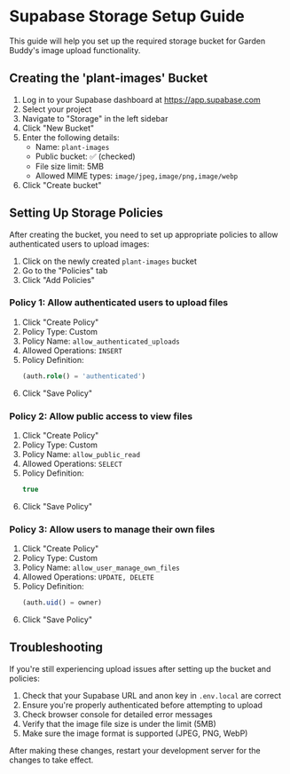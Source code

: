 # Supabase Storage Setup Guide

This guide will help you set up the required storage bucket for Garden Buddy's image upload functionality.

## Creating the 'plant-images' Bucket

1. Log in to your Supabase dashboard at https://app.supabase.com
2. Select your project
3. Navigate to "Storage" in the left sidebar
4. Click "New Bucket"
5. Enter the following details:
   - Name: `plant-images`
   - Public bucket: ✅ (checked)
   - File size limit: 5MB
   - Allowed MIME types: `image/jpeg,image/png,image/webp`
6. Click "Create bucket"

## Setting Up Storage Policies

After creating the bucket, you need to set up appropriate policies to allow authenticated users to upload images:

1. Click on the newly created `plant-images` bucket
2. Go to the "Policies" tab
3. Click "Add Policies"

### Policy 1: Allow authenticated users to upload files

1. Click "Create Policy"
2. Policy Type: Custom
3. Policy Name: `allow_authenticated_uploads`
4. Allowed Operations: `INSERT`
5. Policy Definition:
   ```sql
   (auth.role() = 'authenticated')
   ```
6. Click "Save Policy"

### Policy 2: Allow public access to view files

1. Click "Create Policy"
2. Policy Type: Custom
3. Policy Name: `allow_public_read`
4. Allowed Operations: `SELECT`
5. Policy Definition:
   ```sql
   true
   ```
6. Click "Save Policy"

### Policy 3: Allow users to manage their own files

1. Click "Create Policy"
2. Policy Type: Custom
3. Policy Name: `allow_user_manage_own_files`
4. Allowed Operations: `UPDATE, DELETE`
5. Policy Definition:
   ```sql
   (auth.uid() = owner)
   ```
6. Click "Save Policy"

## Troubleshooting

If you're still experiencing upload issues after setting up the bucket and policies:

1. Check that your Supabase URL and anon key in `.env.local` are correct
2. Ensure you're properly authenticated before attempting to upload
3. Check browser console for detailed error messages
4. Verify that the image file size is under the limit (5MB)
5. Make sure the image format is supported (JPEG, PNG, WebP)

After making these changes, restart your development server for the changes to take effect.
